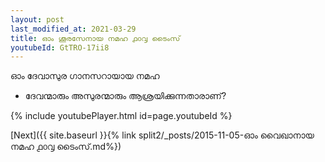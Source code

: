 ```yaml
---
layout: post
last_modified_at: 2021-03-29
title: ഓം ശൂരസേനായ നമഹ ൧൦൮ ടൈംസ്
youtubeId: GtTRO-17ii8
---
```

 
 
 ഓം ദേവാസുര ഗാനസറായായ നമഹ 
 
 -  ദേവന്മാരും അസുരന്മാരും ആശ്രയിക്കുന്നതാരാണ്? 
 
  
 
  
 
 
 
 
 
 


{% include youtubePlayer.html id=page.youtubeId %}
 
[Next]({{ site.baseurl }}{% link  split2/_posts/2015-11-05-ഓം വൈഖാനായ നമഹ ൧൦൮ ടൈംസ്.md%})
 
